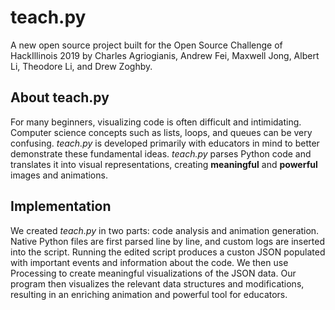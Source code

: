 # teach.py
A new open source project built for the Open Source Challenge of HackIllinois 2019 by Charles Agriogianis, Andrew Fei, Maxwell Jong, Albert Li, Theodore Li, and Drew Zoghby.

## About teach.py
For many beginners, visualizing code is often difficult and intimidating. Computer science concepts such as lists, loops, and queues can be very confusing. *teach.py* is developed primarily with educators in mind to better demonstrate these fundamental ideas. 
*teach.py* parses Python code and translates it into visual representations, creating **meaningful** and **powerful** images and animations.

## Implementation
We created *teach.py* in two parts: code analysis and animation generation. Native Python files are first parsed line by line, and custom logs are inserted into the script. Running the edited script produces a custon JSON populated with important events and information about the code. We then use Processing to create meaningful visualizations of the JSON data. Our program then visualizes the relevant data structures and modifications, resulting in an enriching animation and powerful tool for educators.
